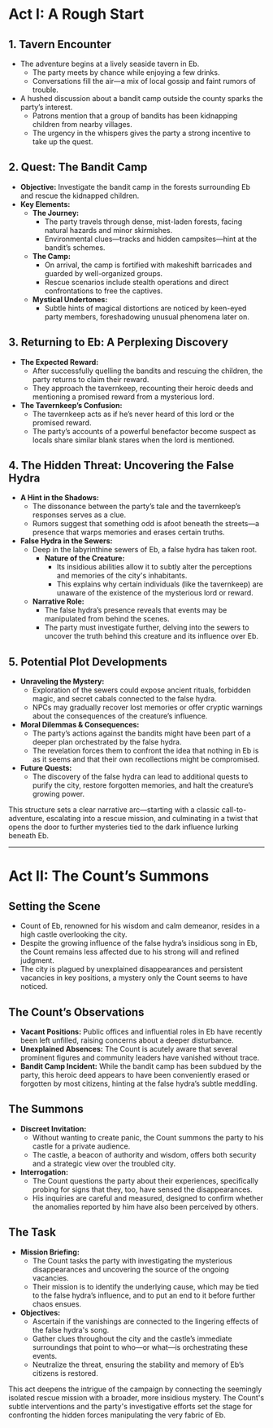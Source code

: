 # Act I: A Rough Start

## 1. Tavern Encounter
- The adventure begins at a lively seaside tavern in Eb.
	- The party meets by chance while enjoying a few drinks.
	- Conversations fill the air—a mix of local gossip and faint rumors of trouble.
- A hushed discussion about a bandit camp outside the county sparks the party’s interest.
	- Patrons mention that a group of bandits has been kidnapping children from nearby villages.
	- The urgency in the whispers gives the party a strong incentive to take up the quest.

## 2. Quest: The Bandit Camp
- **Objective:** Investigate the bandit camp in the forests surrounding Eb and rescue the kidnapped children.
- **Key Elements:**
	- **The Journey:** 
		- The party travels through dense, mist-laden forests, facing natural hazards and minor skirmishes.
		- Environmental clues—tracks and hidden campsites—hint at the bandit’s schemes.
	- **The Camp:** 
		- On arrival, the camp is fortified with makeshift barricades and guarded by well-organized groups.
		- Rescue scenarios include stealth operations and direct confrontations to free the captives.
	- **Mystical Undertones:** 
		- Subtle hints of magical distortions are noticed by keen-eyed party members, foreshadowing unusual phenomena later on.

## 3. Returning to Eb: A Perplexing Discovery
- **The Expected Reward:** 
	- After successfully quelling the bandits and rescuing the children, the party returns to claim their reward.
	- They approach the tavernkeep, recounting their heroic deeds and mentioning a promised reward from a mysterious lord.
- **The Tavernkeep’s Confusion:**
	- The tavernkeep acts as if he’s never heard of this lord or the promised reward.
	- The party’s accounts of a powerful benefactor become suspect as locals share similar blank stares when the lord is mentioned.

## 4. The Hidden Threat: Uncovering the False Hydra
- **A Hint in the Shadows:**
	- The dissonance between the party’s tale and the tavernkeep’s responses serves as a clue.
	- Rumors suggest that something odd is afoot beneath the streets—a presence that warps memories and erases certain truths.
- **False Hydra in the Sewers:**
	- Deep in the labyrinthine sewers of Eb, a false hydra has taken root.
		- **Nature of the Creature:**
			- Its insidious abilities allow it to subtly alter the perceptions and memories of the city's inhabitants.
			- This explains why certain individuals (like the tavernkeep) are unaware of the existence of the mysterious lord or reward.
	- **Narrative Role:**
		- The false hydra’s presence reveals that events may be manipulated from behind the scenes.
		- The party must investigate further, delving into the sewers to uncover the truth behind this creature and its influence over Eb.
		
## 5. Potential Plot Developments
- **Unraveling the Mystery:**
	- Exploration of the sewers could expose ancient rituals, forbidden magic, and secret cabals connected to the false hydra.
	- NPCs may gradually recover lost memories or offer cryptic warnings about the consequences of the creature’s influence.
- **Moral Dilemmas & Consequences:**
	- The party’s actions against the bandits might have been part of a deeper plan orchestrated by the false hydra.
	- The revelation forces them to confront the idea that nothing in Eb is as it seems and that their own recollections might be compromised.
- **Future Quests:**
	- The discovery of the false hydra can lead to additional quests to purify the city, restore forgotten memories, and halt the creature’s growing power.

This structure sets a clear narrative arc—starting with a classic call-to-adventure, escalating into a rescue mission, and culminating in a twist that opens the door to further mysteries tied to the dark influence lurking beneath Eb.

---
# Act II: The Count’s Summons
 
## Setting the Scene
- Count of Eb, renowned for his wisdom and calm demeanor, resides in a high castle overlooking the city.
- Despite the growing influence of the false hydra’s insidious song in Eb, the Count remains less affected due to his strong will and refined judgment.
- The city is plagued by unexplained disappearances and persistent vacancies in key positions, a mystery only the Count seems to have noticed.

## The Count’s Observations
- **Vacant Positions:** Public offices and influential roles in Eb have recently been left unfilled, raising concerns about a deeper disturbance.
- **Unexplained Absences:** The Count is acutely aware that several prominent figures and community leaders have vanished without trace.
- **Bandit Camp Incident:** While the bandit camp has been subdued by the party, this heroic deed appears to have been conveniently erased or forgotten by most citizens, hinting at the false hydra’s subtle meddling.

## The Summons
- **Discreet Invitation:**  
	- Without wanting to create panic, the Count summons the party to his castle for a private audience.
	- The castle, a beacon of authority and wisdom, offers both security and a strategic view over the troubled city.
- **Interrogation:**  
	- The Count questions the party about their experiences, specifically probing for signs that they, too, have sensed the disappearances.
	- His inquiries are careful and measured, designed to confirm whether the anomalies reported by him have also been perceived by others.

## The Task
- **Mission Briefing:**  
	- The Count tasks the party with investigating the mysterious disappearances and uncovering the source of the ongoing vacancies.
	- Their mission is to identify the underlying cause, which may be tied to the false hydra’s influence, and to put an end to it before further chaos ensues.
- **Objectives:**  
	- Ascertain if the vanishings are connected to the lingering effects of the false hydra's song.
	- Gather clues throughout the city and the castle’s immediate surroundings that point to who—or what—is orchestrating these events.
	- Neutralize the threat, ensuring the stability and memory of Eb’s citizens is restored.

This act deepens the intrigue of the campaign by connecting the seemingly isolated rescue mission with a broader, more insidious mystery. The Count's subtle interventions and the party's investigative efforts set the stage for confronting the hidden forces manipulating the very fabric of Eb.
